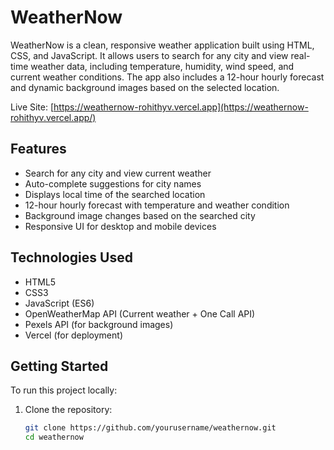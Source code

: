 # WeatherNow

WeatherNow is a clean, responsive weather application built using HTML, CSS, and JavaScript. It allows users to search for any city and view real-time weather data, including temperature, humidity, wind speed, and current weather conditions. The app also includes a 12-hour hourly forecast and dynamic background images based on the selected location.

Live Site: [https://weathernow-rohithyv.vercel.app](https://weathernow-rohithyv.vercel.app/)

## Features

- Search for any city and view current weather
- Auto-complete suggestions for city names
- Displays local time of the searched location
- 12-hour hourly forecast with temperature and weather condition
- Background image changes based on the searched city
- Responsive UI for desktop and mobile devices

## Technologies Used

- HTML5
- CSS3
- JavaScript (ES6)
- OpenWeatherMap API (Current weather + One Call API)
- Pexels API (for background images)
- Vercel (for deployment)

## Getting Started

To run this project locally:

1. Clone the repository:
   ```bash
   git clone https://github.com/yourusername/weathernow.git
   cd weathernow
